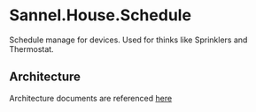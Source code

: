 # Sannel.House.Schedule
Schedule manage for devices. Used for thinks like Sprinklers and Thermostat.

## Architecture
Architecture documents are referenced [here](architecture.md)
